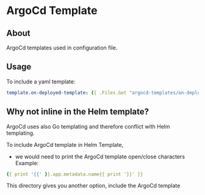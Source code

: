 # ArgoCd Template

## About
ArgoCd templates used in configuration file.


## Usage

To include a yaml template:
```yml
template.on-deployed-template: {{ .Files.Get "argocd-templates/on-deployed-template.yml" | quote }}
```

## Why not inline in the Helm template?

ArgoCd uses also Go templating and therefore conflict with Helm templating.

To include ArgoCd template in Helm Template, 
* we would need to print the ArgoCd template open/close characters
Example:
```yml
{{ print '{{' }}.app.metadata.name{{ print '}}' }} 
```
This directory gives you another option, include the ArgoCd template


